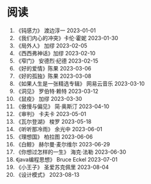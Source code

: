 # 阅读
1. 《钝感力》 渡边淳一 2023-01-01
2. 《我们内心的冲突》卡伦·霍妮 2023-01-30
3. 《局外人》 加缪 2023-02-05
4. 《西西弗神话》加缪 2023-02-10
5. 《窄门》 安德烈·纪德 2023-02-15
6. 《好的爱情》陈果 2023-03-06
7. 《好的孤独》陈果 2023-03-08
8. 《如果人生是一张精选专辑》 网易云音乐 2023-03-10
9. 《洞见》 罗伯特·赖特 2023-03-12
10. 《鼠疫》 加缪 2023-03-30
11. 《傲慢与偏见》 简·奥斯汀 2023-04-10
12. 《审判》 卡夫卡 2023-05-01
13. 《瓦尔登湖》 梭罗 2023-05-18
14. 《听听那冷雨》 余光中 2023-06-01
15. 《理想国》 柏拉图 2023-06-06
16. 《白鲸》 赫尔曼·麦尔维尔 2023-06-29
17. 《你想过怎样的一生》 海克·法勒 2023-06-30
18. 《java编程思想》 Bruce Eckel 2023-07-01
19. 《小王子》 圣爱苏克佩里 2023-08-04
20. 《设计模式》 2023-08-13



